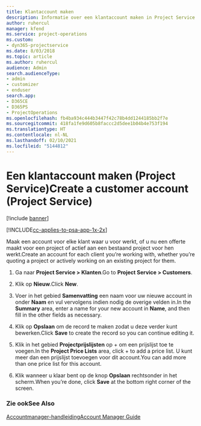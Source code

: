 ```yaml
---
title: Klantaccount maken
description: Informatie over een klantaccount maken in Project Service
author: ruhercul
manager: kfend
ms.service: project-operations
ms.custom:
- dyn365-projectservice
ms.date: 8/03/2018
ms.topic: article
ms.author: ruhercul
audience: Admin
search.audienceType:
- admin
- customizer
- enduser
search.app:
- D365CE
- D365PS
- ProjectOperations
ms.openlocfilehash: fb4ba934c444b3447f42c78b4dd1244185bb2f7e
ms.sourcegitcommit: 418fa1fe9d605b8faccc2d5dee1b04b4e753f194
ms.translationtype: HT
ms.contentlocale: nl-NL
ms.lasthandoff: 02/10/2021
ms.locfileid: "5144812"
---
```

# <a name="create-a-customer-account-project-service"></a><span data-ttu-id="b75bc-103">Een klantaccount maken (Project Service)</span><span class="sxs-lookup"><span data-stu-id="b75bc-103">Create a customer account (Project Service)</span></span>

[!include [banner](../includes/psa-now-project-operations.md)]

[!INCLUDE[cc-applies-to-psa-app-1x-2x](../includes/cc-applies-to-psa-app-1x-2x.md)]

<span data-ttu-id="b75bc-104">Maak een account voor elke klant waar u voor werkt, of u nu een offerte maakt voor een project of actief aan een bestaand project voor hen werkt.</span><span class="sxs-lookup"><span data-stu-id="b75bc-104">Create an account for each client you’re working with, whether you’re quoting a project or actively working on an existing project for them.</span></span>  
  
1.  <span data-ttu-id="b75bc-105">Ga naar **Project Service > Klanten**.</span><span class="sxs-lookup"><span data-stu-id="b75bc-105">Go to **Project Service > Customers**.</span></span>  
  
2.  <span data-ttu-id="b75bc-106">Klik op **Nieuw**.</span><span class="sxs-lookup"><span data-stu-id="b75bc-106">Click **New**.</span></span>  
  
3.  <span data-ttu-id="b75bc-107">Voer in het gebied **Samenvatting** een naam voor uw nieuwe account in onder **Naam** en vul vervolgens indien nodig de overige velden in.</span><span class="sxs-lookup"><span data-stu-id="b75bc-107">In the **Summary** area, enter a name for your new account in **Name**, and then fill in the other fields as necessary.</span></span>  
  
4.  <span data-ttu-id="b75bc-108">Klik op **Opslaan** om de record te maken zodat u deze verder kunt bewerken.</span><span class="sxs-lookup"><span data-stu-id="b75bc-108">Click **Save** to create the record so you can continue editing it.</span></span>  
  
5.  <span data-ttu-id="b75bc-109">Klik in het gebied **Projectprijslijsten** op + om een prijslijst toe te voegen.</span><span class="sxs-lookup"><span data-stu-id="b75bc-109">In the **Project Price Lists** area, click + to add a price list.</span></span> <span data-ttu-id="b75bc-110">U kunt meer dan een prijslijst toevoegen voor dit account.</span><span class="sxs-lookup"><span data-stu-id="b75bc-110">You can add more than one price list for this account.</span></span>  
  
6.  <span data-ttu-id="b75bc-111">Klik wanneer u klaar bent op de knop **Opslaan** rechtsonder in het scherm.</span><span class="sxs-lookup"><span data-stu-id="b75bc-111">When you’re done, click **Save** at the bottom right corner of the screen.</span></span>  
  
### <a name="see-also"></a><span data-ttu-id="b75bc-112">Zie ook</span><span class="sxs-lookup"><span data-stu-id="b75bc-112">See Also</span></span>  
 [<span data-ttu-id="b75bc-113">Accountmanager-handleiding</span><span class="sxs-lookup"><span data-stu-id="b75bc-113">Account Manager Guide</span></span>](../psa/account-manager-guide.md)
